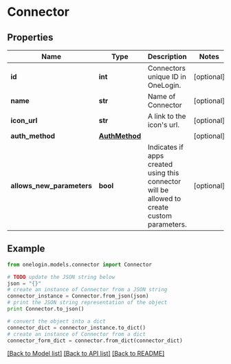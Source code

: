 # Connector


## Properties
Name | Type | Description | Notes
------------ | ------------- | ------------- | -------------
**id** | **int** | Connectors unique ID in OneLogin. | [optional] 
**name** | **str** | Name of Connector | [optional] 
**icon_url** | **str** | A link to the icon&#39;s url. | [optional] 
**auth_method** | [**AuthMethod**](AuthMethod.md) |  | [optional] 
**allows_new_parameters** | **bool** | Indicates if apps created using this connector will be allowed to create custom parameters. | [optional] 

## Example

```python
from onelogin.models.connector import Connector

# TODO update the JSON string below
json = "{}"
# create an instance of Connector from a JSON string
connector_instance = Connector.from_json(json)
# print the JSON string representation of the object
print Connector.to_json()

# convert the object into a dict
connector_dict = connector_instance.to_dict()
# create an instance of Connector from a dict
connector_form_dict = connector.from_dict(connector_dict)
```
[[Back to Model list]](../README.md#documentation-for-models) [[Back to API list]](../README.md#documentation-for-api-endpoints) [[Back to README]](../README.md)


